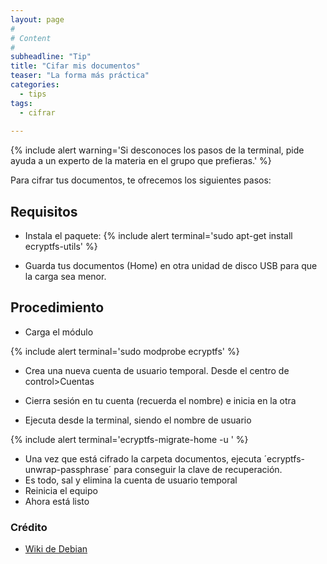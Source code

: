 ```yaml
---
layout: page
#
# Content
#
subheadline: "Tip"
title: "Cifar mis documentos"
teaser: "La forma más práctica"
categories:
  - tips
tags:
  - cifrar
 
---
```


{% include alert warning='Si desconoces los pasos de la terminal, pide ayuda a un experto de la materia en el grupo que prefieras.' %}

Para cifrar tus documentos, te ofrecemos los siguientes pasos:

## Requisitos

* Instala el paquete:
{% include alert terminal='sudo apt-get install ecryptfs-utils' %}

* Guarda tus documentos (Home) en otra unidad de disco USB para que la carga sea menor.

## Procedimiento

* Carga el módulo

{% include alert terminal='sudo modprobe ecryptfs' %}

* Crea una nueva cuenta de usuario temporal. Desde el centro de control>Cuentas
* Cierra sesión en tu cuenta (recuerda el nombre) e inicia en la otra

* Ejecuta desde la terminal, siendo <username> el nombre de usuario

{% include alert terminal='ecryptfs-migrate-home -u <username>
' %}

* Una vez que está cifrado la carpeta documentos, ejecuta ´ecryptfs-unwrap-passphrase´ para conseguir la clave de recuperación.
* Es todo, sal y elimina la cuenta de usuario temporal 
* Reinicia el equipo
* Ahora está listo

### Crédito

* [Wiki de Debian](https://wiki.debian.org/TransparentEncryptionForHomeFolder)